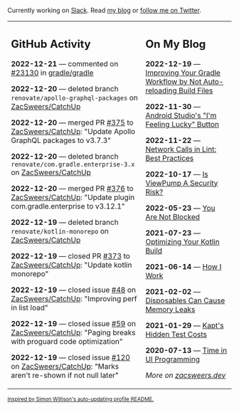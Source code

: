 Currently working on [Slack](https://slack.com/). Read [my blog](https://zacsweers.dev/) or [follow me on Twitter](https://twitter.com/ZacSweers).

<table><tr><td valign="top" width="60%">

## GitHub Activity
<!-- githubActivity starts -->
**2022-12-21** — commented on [#23130](https://github.com/gradle/gradle/issues/23130#issuecomment-1361728553) in [gradle/gradle](https://github.com/gradle/gradle)

**2022-12-20** — deleted branch `renovate/apollo-graphql-packages` on [ZacSweers/CatchUp](https://github.com/ZacSweers/CatchUp)

**2022-12-20** — merged PR [#375](https://github.com/ZacSweers/CatchUp/pull/375) to [ZacSweers/CatchUp](https://github.com/ZacSweers/CatchUp): "Update Apollo GraphQL packages to v3.7.3"

**2022-12-20** — deleted branch `renovate/com.gradle.enterprise-3.x` on [ZacSweers/CatchUp](https://github.com/ZacSweers/CatchUp)

**2022-12-20** — merged PR [#376](https://github.com/ZacSweers/CatchUp/pull/376) to [ZacSweers/CatchUp](https://github.com/ZacSweers/CatchUp): "Update plugin com.gradle.enterprise to v3.12.1"

**2022-12-19** — deleted branch `renovate/kotlin-monorepo` on [ZacSweers/CatchUp](https://github.com/ZacSweers/CatchUp)

**2022-12-19** — closed PR [#373](https://github.com/ZacSweers/CatchUp/pull/373) to [ZacSweers/CatchUp](https://github.com/ZacSweers/CatchUp): "Update kotlin monorepo"

**2022-12-19** — closed issue [#48](https://github.com/ZacSweers/CatchUp/issues/48) on [ZacSweers/CatchUp](https://github.com/ZacSweers/CatchUp): "Improving perf in list load"

**2022-12-19** — closed issue [#59](https://github.com/ZacSweers/CatchUp/issues/59) on [ZacSweers/CatchUp](https://github.com/ZacSweers/CatchUp): "Paging breaks with proguard code optimization"

**2022-12-19** — closed issue [#120](https://github.com/ZacSweers/CatchUp/issues/120) on [ZacSweers/CatchUp](https://github.com/ZacSweers/CatchUp): "Marks aren't re-shown if not null later"
<!-- githubActivity ends -->
</td><td valign="top" width="40%">

## On My Blog
<!-- blog starts -->
**2022-12-19** — [Improving Your Gradle Workflow by Not Auto-reloading Build Files](https://www.zacsweers.dev/improving-your-workflow-by-not-auto-reloading-build-files/)

**2022-11-30** — [Android Studio's "I'm Feeling Lucky" Button](https://www.zacsweers.dev/android-studios-im-feeling-lucky-button/)

**2022-11-22** — [Network Calls in Lint: Best Practices](https://www.zacsweers.dev/network-calls-in-lint-best-practices/)

**2022-10-17** — [Is ViewPump A Security Risk?](https://www.zacsweers.dev/is-viewpump-a-security-risk/)

**2022-05-23** — [You Are Not Blocked](https://www.zacsweers.dev/you-are-not-blocked/)

**2021-07-23** — [Optimizing Your Kotlin Build](https://www.zacsweers.dev/optimizing-your-kotlin-build/)

**2021-06-14** — [How I Work](https://www.zacsweers.dev/how-i-work/)

**2021-02-02** — [Disposables Can Cause Memory Leaks](https://www.zacsweers.dev/disposables-can-cause-memory-leaks/)

**2021-01-29** — [Kapt's Hidden Test Costs](https://www.zacsweers.dev/kapts-hidden-test-costs/)

**2020-07-13** — [Time in UI Programming](https://www.zacsweers.dev/time-in-ui/)
<!-- blog ends -->
_More on [zacsweers.dev](https://zacsweers.dev/)_
</td></tr></table>

<sub><a href="https://simonwillison.net/2020/Jul/10/self-updating-profile-readme/">Inspired by Simon Willison's auto-updating profile README.</a></sub>